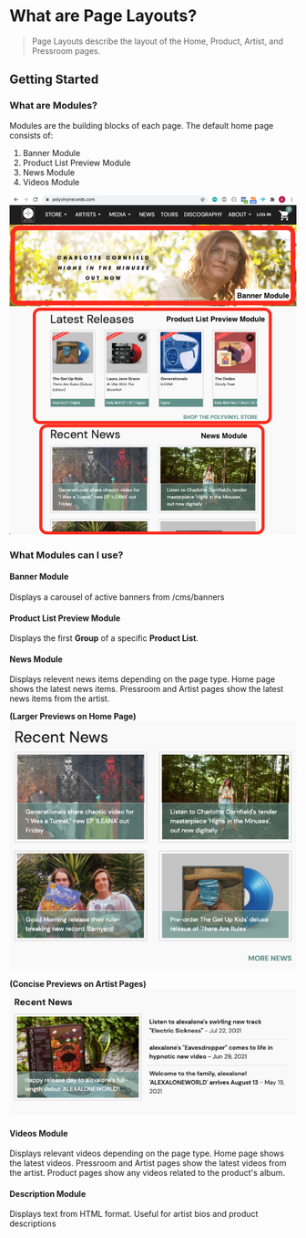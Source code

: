 # What are Page Layouts?
> Page Layouts describe the layout of the Home, Product, Artist, and Pressroom pages.

## Getting Started
### What are Modules?
Modules are the building blocks of each page.  The default home page consists of:
1. Banner Module
2. Product List Preview Module
3. News Module
4. Videos Module

![](views/home_modules.png)


### What Modules can I use?
#### Banner Module
Displays a carousel of active banners from /cms/banners

#### Product List Preview Module
Displays the first **Group** of a specific **Product List**.

#### News Module
Displays relevent news items depending on the page type.  Home page shows the latest news items.  Pressroom and Artist pages show the latest news items from the artist.

**(Larger Previews on Home Page)**
![](views/home_news_module.png)

**(Concise Previews on Artist Pages)**
![](views/artist_news_module.png)

#### Videos Module
Displays relevant videos depending on the page type.  Home page shows the latest videos.  Pressroom and Artist pages show the latest videos from the artist.  Product pages show any videos related to the product's album.

#### Description Module
Displays text from HTML format.  Useful for artist bios and product descriptions